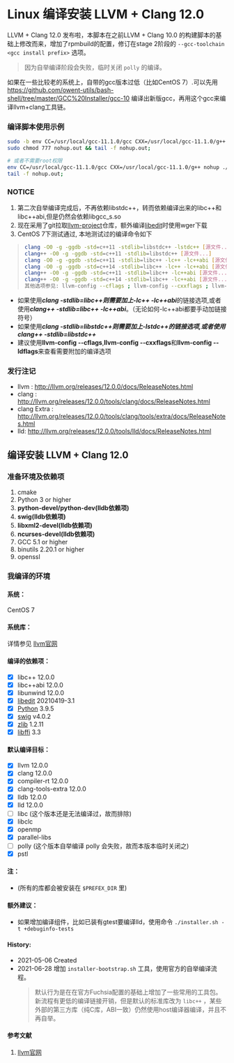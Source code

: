 Linux 编译安装 LLVM + Clang 12.0
======

LLVM + Clang 12.0 发布啦，本脚本在之前LLVM + Clang 10.0 的构建脚本的基础上修改而来，增加了rpmbuild的配置，修订在stage 2阶段的 ```--gcc-toolchain <gcc install prefix>``` 选项。

> 因为自举编译阶段会失败，临时关闭 ```polly``` 的编译。

如果在一些比较老的系统上，自带的gcc版本过低（比如CentOS 7）.可以先用 https://github.com/owent-utils/bash-shell/tree/master/GCC%20Installer/gcc-10 编译出新版gcc，再用这个gcc来编译llvm+clang工具链。

### 编译脚本使用示例

```bash
sudo -b env CC=/usr/local/gcc-11.1.0/gcc CXX=/usr/local/gcc-11.1.0/g++ nohup ./installer.sh
sudo chmod 777 nohup.out && tail -f nohup.out;

# 或者不需要root权限
env CC=/usr/local/gcc-11.1.0/gcc CXX=/usr/local/gcc-11.1.0/g++ nohup ./installer.sh -p $HOME/prebuilt/llvm-12.0 &
tail -f nohup.out;
```

### NOTICE

1. 第二次自举编译完成后，不再依赖libstdc++，转而依赖编译出来的libc++和libc++abi,但是仍然会依赖libgcc_s.so
2. 现在采用了git拉取[llvm-project][1]仓库，额外编译[libedit][2]时使用wger下载
3. CentOS 7下测试通过, 本地测试过的编译命令如下

> ```bash
> clang -O0 -g -ggdb -std=c++11 -stdlib=libstdc++ -lstdc++ [源文件...]
> clang++ -O0 -g -ggdb -std=c++11 -stdlib=libstdc++ [源文件...]
> clang -O0 -g -ggdb -std=c++11 -stdlib=libc++ -lc++ -lc++abi [源文件...]
> clang -O0 -g -ggdb -std=c++14 -stdlib=libc++ -lc++ -lc++abi [源文件...]
> clang++ -O0 -g -ggdb -std=c++11 -stdlib=libc++ -lc++abi [源文件...]
> clang++ -O0 -g -ggdb -std=c++14 -stdlib=libc++ -lc++abi [源文件...]
> 其他选项参见: llvm-config --cflags ; llvm-config --cxxflags ; llvm-config --ldflags
> ```

* 如果使用***clang -stdlib=libc++***则需要加上***-lc++ -lc++abi***的链接选项,或者使用***clang++ -stdlib=libc++ -lc++abi***。（无论如何-lc++abi都要手动加链接符号）
* 如果使用***clang -stdlib=libstdc++***则需要加上***-lstdc++***的链接选项,或者使用***clang++ -stdlib=libstdc++***
* 建议使用**llvm-config --cflags**,**llvm-config --cxxflags**和**llvm-config --ldflags**来查看需要附加的编译选项

### 发行注记

+ llvm : http://llvm.org/releases/12.0.0/docs/ReleaseNotes.html
+ clang : http://llvm.org/releases/12.0.0/tools/clang/docs/ReleaseNotes.html
+ clang Extra : http://llvm.org/releases/12.0.0/tools/clang/tools/extra/docs/ReleaseNotes.html
+ lld: http://llvm.org/releases/12.0.0/tools/lld/docs/ReleaseNotes.html

## 编译安装 LLVM + Clang 12.0

### 准备环境及依赖项

1. cmake
2. Python 3 or higher
3. **python-devel/python-dev(lldb依赖项)**
4. **swig(lldb依赖项)**
5. **libxml2-devel(lldb依赖项)**
6. **ncurses-devel(lldb依赖项)**
7. GCC 5.1 or higher
8. binutils 2.20.1 or higher
9. openssl

### 我编译的环境

#### 系统：

CentOS 7

#### 系统库：

详情参见 [llvm官网](http://llvm.org/)

#### 编译的依赖项：

+ [x] libc++ 12.0.0
+ [x] libc++abi 12.0.0
+ [x] libunwind 12.0.0
+ [x] [libedit][2] 20210419-3.1
+ [x] [Python][3] 3.9.5
+ [x] [swig][4] v4.0.2
+ [x] [zlib][5] 1.2.11
+ [x] [libffi][6] 3.3

#### 默认编译目标：

+ [x] llvm 12.0.0
+ [x] clang 12.0.0
+ [x] compiler-rt 12.0.0
+ [x] clang-tools-extra 12.0.0
+ [x] lldb 12.0.0
+ [x] lld 12.0.0
+ [ ] libc (这个版本还是无法编译过，故而排除)
+ [x] libclc
+ [x] openmp
+ [x] parallel-libs
+ [ ] polly (这个版本自举编译 polly 会失败，故而本版本临时关闭之)
+ [x] pstl

#### 注：

+ (所有的库都会被安装在 ```$PREFEX_DIR``` 里)

#### 额外建议：

+ 如果增加编译组件，比如已装有gtest要编译lld，使用命令 ```./installer.sh -t +debuginfo-tests```

#### History:

+ 2021-05-06     Created
+ 2021-06-28     增加 `installer-bootstrap.sh` 工具，使用官方的自举编译流程。
  > 默认行为是在在官方Fuchsia配置的基础上增加了一些常用的工具包。
  > 新流程有更低的编译链接开销，但是默认的标准库改为 `libc++` ，某些外部的第三方库（纯C库，ABI一致）仍然使用host编译器编译，并且不再自举。

#### 参考文献

1. [llvm官网](http://llvm.org/)

[1]: https://github.com/llvm/llvm-project.git
[2]: http://thrysoee.dk/editline/
[3]: https://www.python.org/
[4]: https://github.com/swig/swig.git
[5]: https://www.zlib.net/
[6]: https://sourceware.org/libffi/

